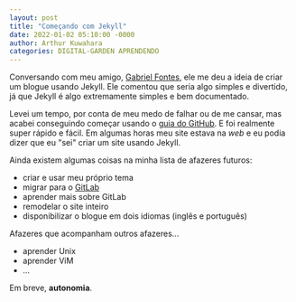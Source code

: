 ```yaml
---
layout: post
title: "Começando com Jekyll"
date: 2022-01-02 05:10:00 -0000
author: Arthur Kuwahara
categories: DIGITAL-GARDEN APRENDENDO
---
```

Conversando com meu amigo, [Gabriel Fontes](Misterio), ele me deu a ideia de criar um blogue usando Jekyll. Ele comentou que seria algo simples e divertido, já que Jekyll é algo extremamente simples e bem documentado.

Levei um tempo, por conta de meu medo de falhar ou de me cansar, mas acabei conseguindo começar usando o [guia do GitHub](pages). E foi realmente super rápido e fácil. Em algumas horas meu site estava na *web* e eu podia dizer que eu "sei" criar um site usando Jekyll.

Ainda existem algumas coisas na minha lista de afazeres futuros:
- criar e usar meu próprio tema
- migrar para o [GitLab](https://gitlab.com/)
- aprender mais sobre GitLab
- remodelar o site inteiro
- disponibilizar o blogue em dois idiomas (inglês e português)

Afazeres que acompanham outros afazeres...
- aprender Unix
- aprender ViM
- ...

Em breve, **autonomia**.

[Misterio]:https://misterio.me/
[pages]:https://docs.github.com/en/pages/setting-up-a-github-pages-site-with-jekyll
